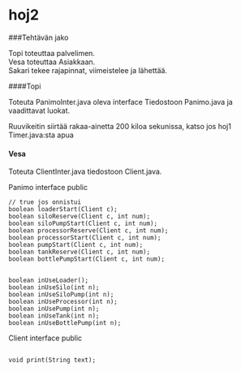 # hoj2



###Tehtävän jako
   
Topi toteuttaa palvelimen.   
Vesa toteuttaa Asiakkaan.   
Sakari tekee rajapinnat, viimeistelee ja lähettää.   




####Topi



Toteuta PanimoInter.java oleva interface Tiedostoon Panimo.java ja vaadittavat luokat.   

Ruuvikeitin siirtää rakaa-ainetta 200 kiloa sekunissa, katso jos hoj1 Timer.java:sta apua



#### Vesa


    
Toteuta ClientInter.java tiedostoon Client.java.



Panimo interface public
```
// true jos onnistui
boolean loaderStart(Client c);
boolean siloReserve(Client c, int num);
boolean siloPumpStart(Client c, int num);
boolean processorReserve(Client c, int num);
boolean processorStart(Client c, int num);
boolean pumpStart(Client c, int num);
boolean tankReserve(Client c, int num);
boolean bottlePumpStart(Client c, int num);


boolean inUseLoader();
boolean inUseSilo(int n);
boolean inUseSiloPump(int n);
boolean inUseProcessor(int n);
boolean inUsePump(int n);
boolean inUseTank(int n);
boolean inUseBottlePump(int n);

```

Client interface public

```

void print(String text);

```
